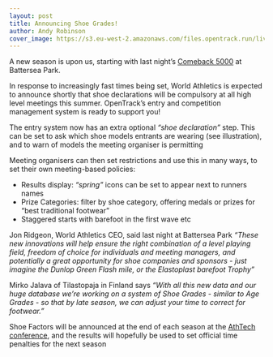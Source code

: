 ```yaml
---
layout: post
title: Announcing Shoe Grades!
author: Andy Robinson
cover_image: https://s3.eu-west-2.amazonaws.com/files.opentrack.run/live/img/2021/shoeentry_2.png
---
```


A new season is upon us, starting with last night’s [Comeback 5000](https://data.opentrack.run/en-gb/x/2021/GBR/comeback/) at Battersea Park.  

In response to increasingly fast times being set, World Athletics is expected to announce shortly that shoe declarations will be compulsory at all high level meetings this summer.     OpenTrack’s entry and competition management system is ready to support you!

The entry system now has an extra optional _“shoe declaration”_ step.  This can be set to ask which shoe models entrants are wearing (see illustration), and to warn of models the meeting organiser is permitting

Meeting organisers can then set restrictions and use this in many ways, to set their own meeting-based policies:

 - Results display:  _“spring”_ icons can be set to appear next to runners names
 - Prize Categories:  filter by shoe category, offering medals or prizes for “best traditional footwear”
 - Staggered starts with barefoot in the first wave etc

Jon Ridgeon, World Athletics CEO, said last night at Battersea Park _“These new innovations will help ensure the right combination of a level playing field, freedom of choice for individuals and meeting managers, and potentially a great opportunity for shoe companies and sponsors - just imagine the Dunlop Green Flash mile, or the Elastoplast barefoot Trophy”_ 

Mirko Jalava of Tilastopaja in Finland says _“With all this new data and our huge database we’re working on a system of Shoe Grades - similar to Age Grades - so that by late season, we can adjust your time to correct for footwear.”_

Shoe Factors will be announced at the end of each season at the [AthTech conference](http://athtech.run/2021/), and the results will hopefully be used to set official time penalties for the next season

